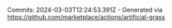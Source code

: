 Commits: 2024-03-03T12:24:53.391Z - Generated via https://github.com/marketplace/actions/artificial-grass
<br>
